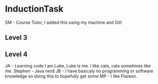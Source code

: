 # InductionTask
SM - Course Tutor, I added this using my machine and Git!
## Level 3
## Level 4
JA - Learning code
I am Luke, Luke is me. I like cats, cats sometimes like me.
Stephen - Java nerd
JB - I have basicaly no programming or software knowledge so doing this to hopefully get some
MP - I like Flareon. 